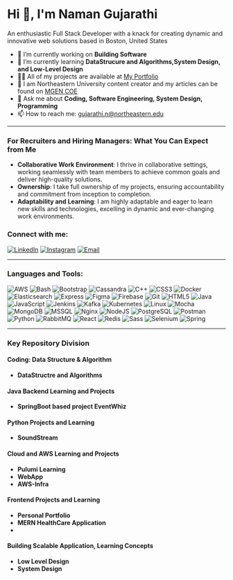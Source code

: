 # Hi 👋, I'm Naman Gujarathi

An enthusiastic Full Stack Developer with a knack for creating dynamic and innovative web solutions based in Boston, United States

- 🔭 I’m currently working on **Building Software**
- 🌱 I’m currently learning **DataStrucure and Algorithms,System Design, and Low-Level Design**
- 👨‍💻 All of my projects are available at [My Portfolio]((https://github.com/Naman-Gujarathi?tab=repositories))
- 📝 I am Northeastern University content creator and my articles can be found on [MGEN COE]([https://www.linkedin.com/in/naman-gujarathi/](https://coe.northeastern.edu/news-events/spotlight-stories/?dept=23&prg&top&yr&mth))
- 💬 Ask me about **Coding, Software Engineering, System Design, Programming**
- 📫 How to reach me: [gujarathi.n@northeastern.edu](mailto:gujarathi.n@northeastern.edu)

---

### For Recruiters and Hiring Managers: What You Can Expect from Me

- **Collaborative Work Environment**: I thrive in collaborative settings, working seamlessly with team members to achieve common goals and deliver high-quality solutions.
- **Ownership**: I take full ownership of my projects, ensuring accountability and commitment from inception to completion.
- **Adaptability and Learning**: I am highly adaptable and eager to learn new skills and technologies, excelling in dynamic and ever-changing work environments.

### Connect with me:

[![LinkedIn](https://img.shields.io/badge/LinkedIn-blue?style=flat&logo=linkedin)](https://www.linkedin.com/in/naman-gujarathi/)
[![Instagram](https://img.shields.io/badge/Instagram-pink?style=flat&logo=instagram)](https://www.instagram.com/_i.am.naman_/)
[![Email](https://img.shields.io/badge/Email-grey?style=flat&logo=gmail)](mailto:gujarathi.n@northeastern.edu)

---

### Languages and Tools:


![AWS](https://img.shields.io/badge/AWS-orange?style=flat&logo=amazon-aws)
![Bash](https://img.shields.io/badge/Bash-black?style=flat&logo=gnu-bash)
![Bootstrap](https://img.shields.io/badge/Bootstrap-purple?style=flat&logo=bootstrap)
![Cassandra](https://img.shields.io/badge/Cassandra-blue?style=flat&logo=apache-cassandra)
![C++](https://img.shields.io/badge/C++-blue?style=flat&logo=c%2B%2B)
![CSS3](https://img.shields.io/badge/CSS3-blue?style=flat&logo=css3)
![Docker](https://img.shields.io/badge/Docker-blue?style=flat&logo=docker)
![Elasticsearch](https://img.shields.io/badge/Elasticsearch-yellow?style=flat&logo=elasticsearch)
![Express](https://img.shields.io/badge/Express-black?style=flat&logo=express)
![Figma](https://img.shields.io/badge/Figma-red?style=flat&logo=figma)
![Firebase](https://img.shields.io/badge/Firebase-orange?style=flat&logo=firebase)
![Git](https://img.shields.io/badge/Git-orange?style=flat&logo=git)
![HTML5](https://img.shields.io/badge/HTML5-orange?style=flat&logo=html5)
![Java](https://img.shields.io/badge/Java-red?style=flat&logo=java)
![JavaScript](https://img.shields.io/badge/JavaScript-yellow?style=flat&logo=javascript)
![Jenkins](https://img.shields.io/badge/Jenkins-blue?style=flat&logo=jenkins)
![Kafka](https://img.shields.io/badge/Kafka-black?style=flat&logo=apache-kafka)
![Kubernetes](https://img.shields.io/badge/Kubernetes-blue?style=flat&logo=kubernetes)
![Linux](https://img.shields.io/badge/Linux-yellow?style=flat&logo=linux)
![Mocha](https://img.shields.io/badge/Mocha-brown?style=flat&logo=mocha)
![MongoDB](https://img.shields.io/badge/MongoDB-green?style=flat&logo=mongodb)
![MSSQL](https://img.shields.io/badge/MSSQL-blue?style=flat&logo=microsoft-sql-server)
![Nginx](https://img.shields.io/badge/Nginx-green?style=flat&logo=nginx)
![NodeJS](https://img.shields.io/badge/NodeJS-green?style=flat&logo=node.js)
![PostgreSQL](https://img.shields.io/badge/PostgreSQL-blue?style=flat&logo=postgresql)
![Postman](https://img.shields.io/badge/Postman-orange?style=flat&logo=postman)
![Python](https://img.shields.io/badge/Python-yellow?style=flat&logo=python)
![RabbitMQ](https://img.shields.io/badge/RabbitMQ-orange?style=flat&logo=rabbitmq)
![React](https://img.shields.io/badge/React-blue?style=flat&logo=react)
![Redis](https://img.shields.io/badge/Redis-red?style=flat&logo=redis)
![Sass](https://img.shields.io/badge/Sass-pink?style=flat&logo=sass)
![Selenium](https://img.shields.io/badge/Selenium-green?style=flat&logo=selenium)
![Spring](https://img.shields.io/badge/Spring-green?style=flat&logo=spring)

---

### Key Repository Division

#### Coding: Data Structure & Algorithm
- **DataStructre and Algorithms**


#### Java Backend Learning and Projects

- **SpringBoot based project EventWhiz**


#### Python Projects and Learning
- **SoundStream**


#### Cloud and AWS Learning and Projects
- **Pulumi Learning**
- **WebApp**
- **AWS-Infra**

#### Frontend Projects and Learning
- **Personal Portfolio**
- **MERN HealthCare Application**
- 

#### Building Scalable Application, Learning Concepts
- **Low Level Design**
- **System Design**



